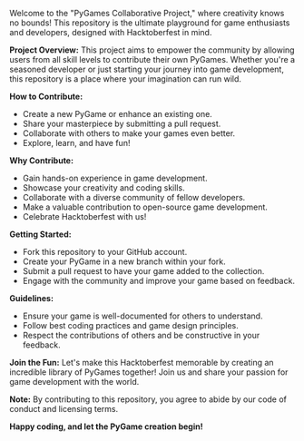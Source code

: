 
Welcome to the "PyGames Collaborative Project," where creativity knows no bounds! This repository is the ultimate playground for game enthusiasts and developers, designed with Hacktoberfest in mind.

**Project Overview:**
This project aims to empower the community by allowing users from all skill levels to contribute their own PyGames. Whether you're a seasoned developer or just starting your journey into game development, this repository is a place where your imagination can run wild.

**How to Contribute:**

- Create a new PyGame or enhance an existing one.
- Share your masterpiece by submitting a pull request.
- Collaborate with others to make your games even better.
- Explore, learn, and have fun!
  
**Why Contribute:**

- Gain hands-on experience in game development.
- Showcase your creativity and coding skills.
- Collaborate with a diverse community of fellow developers.
- Make a valuable contribution to open-source game development.
- Celebrate Hacktoberfest with us!
  
**Getting Started:**

- Fork this repository to your GitHub account.
- Create your PyGame in a new branch within your fork.
- Submit a pull request to have your game added to the collection.
- Engage with the community and improve your game based on feedback.
  
**Guidelines:**

- Ensure your game is well-documented for others to understand.
- Follow best coding practices and game design principles.
- Respect the contributions of others and be constructive in your feedback.
  
**Join the Fun:**
Let's make this Hacktoberfest memorable by creating an incredible library of PyGames together! Join us and share your passion for game development with the world.

**Note:**
By contributing to this repository, you agree to abide by our code of conduct and licensing terms.

**Happy coding, and let the PyGame creation begin!**







